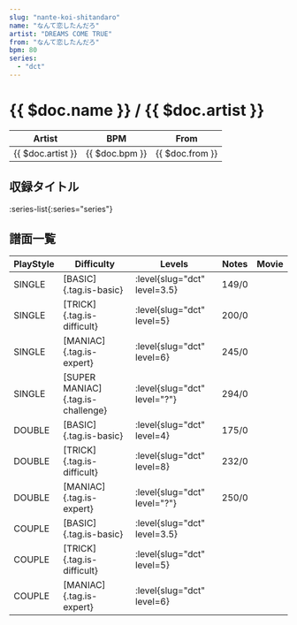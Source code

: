 ```yaml
---
slug: "nante-koi-shitandaro"
name: "なんて恋したんだろ"
artist: "DREAMS COME TRUE"
from: "なんて恋したんだろ"
bpm: 80
series:
  - "dct"
---
```


# {{ $doc.name }} / {{ $doc.artist }}

|Artist|BPM|From|
|------|---|----|
|{{ $doc.artist }}|{{ $doc.bpm }}|{{ $doc.from }}|

## 収録タイトル

:series-list{:series="series"}

## 譜面一覧

|PlayStyle|Difficulty|Levels|Notes|Movie|
|---------|----------|------|-----|-----|
|SINGLE|[BASIC]{.tag.is-basic}|:level{slug="dct" level=3.5}|149/0||
|SINGLE|[TRICK]{.tag.is-difficult}|:level{slug="dct" level=5}|200/0||
|SINGLE|[MANIAC]{.tag.is-expert}|:level{slug="dct" level=6}|245/0||
|SINGLE|[SUPER MANIAC]{.tag.is-challenge}|:level{slug="dct" level="?"}|294/0||
|DOUBLE|[BASIC]{.tag.is-basic}|:level{slug="dct" level=4}|175/0||
|DOUBLE|[TRICK]{.tag.is-difficult}|:level{slug="dct" level=8}|232/0||
|DOUBLE|[MANIAC]{.tag.is-expert}|:level{slug="dct" level="?"}|250/0||
|COUPLE|[BASIC]{.tag.is-basic}|:level{slug="dct" level=3.5}|||
|COUPLE|[TRICK]{.tag.is-difficult}|:level{slug="dct" level=5}|||
|COUPLE|[MANIAC]{.tag.is-expert}|:level{slug="dct" level=6}|||
